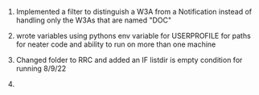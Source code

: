 1. Implemented a filter to distinguish a W3A from a Notification instead of handling only the W3As that are named "DOC"

2. wrote variables using pythons env variable for USERPROFILE for paths for neater code and ability to run on more than one machine

3. Changed folder to RRC and added an IF listdir is empty condition for running
8/9/22

4.